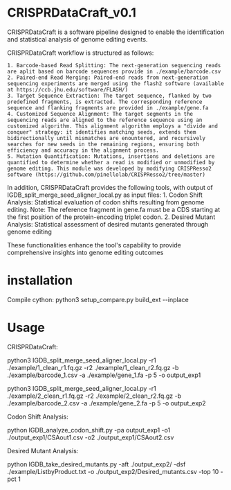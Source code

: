 # CRISPRDataCraft_v0.1

  CRISPRDataCraft is a software pipeline designed to enable the identification and statistical analysis of genome editing events. 
  
  CRISPRDataCraft workflow is structured as follows:

    1. Barcode-based Read Splitting: The next-generation sequencing reads are aplit based on barcode sequences provide in ./example/barcode.csv
    2. Paired-end Read Merging: Paired-end reads from next-generation sequencing experiments are merged using the flash2 software (available at https://ccb.jhu.edu/software/FLASH/)
    3. Target Sequence Extraction: The target sequence, flanked by two predefined fragments, is extracted. The corresponding reference sequence and flanking fragments are provided in ./example/gene.fa
    4. Customized Sequence Alignment: The target segments in the sequencing reads are aligned to the reference sequence using an customized algorithm. This alignment algorithm employs a "divide and conquer" strategy: it identifies matching seeds, extends them bidirectionally until mismatches are enountered, and recursively searches for new seeds in the remaining regions, ensuring both efficiency and accuracy in the alignment process.
    5. Mutation Quantification: Mutations, insertions and deletions are quantified to determine whether a read is modified or unmodified by genome editing. This module was developed by modifying CRISPResso2 software (https://github.com/pinellolab/CRISPResso2/tree/master) 
  
  In addition, CRISPRDataCraft provides the following tools, with output of IGDB_split_merge_seed_aligner_local.py as input files: 
    1. Codon Shift Analysis: Statistical evaluation of codon shifts resulting from genome editing.
       Note: The reference fragment in gene.fa must be a CDS starting at the first position of the protein-encoding triplet codon. 
    2. Desired Mutant Analysis: Statistical assessment of desired mutants generated through genome editing
    
  These functionalities enhance the tool's capability to provide comprehensive insights into genome editing outcomes

# installation
  Compile cython:
  python3 setup_compare.py build_ext --inplace

# Usage
  CRISPRDataCraft:
  
  python3 IGDB_split_merge_seed_aligner_local.py -r1 ./example/1_clean_r1.fq.gz -r2 ./example/1_clean_r2.fq.gz -b ./example/barcode_1.csv -a ./example/gene_1.fa -p 5 -o output_exp1
  
  python3 IGDB_split_merge_seed_aligner_local.py -r1 ./example/2_clean_r1.fq.gz -r2 ./example/2_clean_r2.fq.gz -b ./example/barcode_2.csv -a ./example/gene_2.fa -p 5 -o output_exp2


  Codon Shift Analysis:
  
  python IGDB_analyze_codon_shift.py -pa output_exp1 -o1 ./output_exp1/CSAout1.csv -o2 ./output_exp1/CSAout2.csv  


  Desired Mutant Analysis:
  
  python IGDB_take_desired_mutants.py -aft ./output_exp2/ -dsf ./example/ListbyProduct.txt -o ./output_exp2/Desired_mutants.csv -top 10 -pct 1

